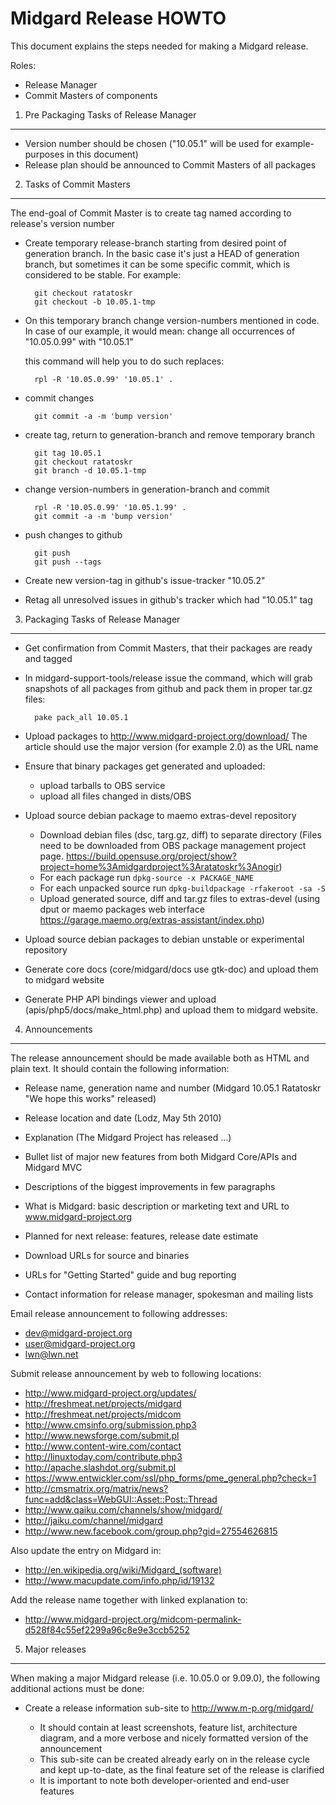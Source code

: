 Midgard Release HOWTO
=====================

This document explains the steps needed for making a Midgard release.

Roles:

* Release Manager
* Commit Masters of components


1. Pre Packaging Tasks of Release Manager
-----------------------------------------

* Version number should be chosen
  ("10.05.1" will be used for example-purposes in this document)
* Release plan should be announced to Commit Masters of all packages


2. Tasks of Commit Masters
--------------------------

The end-goal of Commit Master is to create tag named according to release's
version number

* Create temporary release-branch starting from desired point of generation
  branch. In the basic case it's just a HEAD of generation branch, but
  sometimes it can be some specific commit, which is considered to be stable.
  For example:

        git checkout ratatoskr
        git checkout -b 10.05.1-tmp

* On this temporary branch change version-numbers mentioned in code. In case of
  our example, it would mean:
  change all occurrences of "10.05.0.99" with "10.05.1"
  
  this command will help you to do such replaces:

        rpl -R '10.05.0.99' '10.05.1' .


* commit changes

        git commit -a -m 'bump version'

* create tag, return to generation-branch and remove temporary branch

        git tag 10.05.1
        git checkout ratatoskr
        git branch -d 10.05.1-tmp

* change version-numbers in generation-branch and commit

        rpl -R '10.05.0.99' '10.05.1.99' .
        git commit -a -m 'bump version'

* push changes to github

        git push
        git push --tags

* Create new version-tag in github's issue-tracker "10.05.2"

* Retag all unresolved issues in github's tracker which had "10.05.1" tag


3. Packaging Tasks of Release Manager
-------------------------------------

* Get confirmation from Commit Masters, that their packages are ready and tagged

* In midgard-support-tools/release issue the command, which will grab snapshots
  of all packages from github and pack them in proper tar.gz files:

        pake pack_all 10.05.1

* Upload packages to http://www.midgard-project.org/download/
  The article should use the major version (for example 2.0)
  as the URL name

* Ensure that binary packages get generated and uploaded:
  * upload tarballs to OBS service
  * upload all files changed in dists/OBS

* Upload source debian package to maemo extras-devel repository
  * Download debian files (dsc, targ.gz, diff) to separate directory
    (Files need to be downloaded from OBS package management project page.
    https://build.opensuse.org/project/show?project=home%3Amidgardproject%3Aratatoskr%3Anogir)
  * For each package run `dpkg-source -x PACKAGE_NAME`
  * For each unpacked source run `dpkg-buildpackage -rfakeroot -sa -S`
  * Upload generated source, diff and tar.gz files to extras-devel
    (using dput or maemo packages web interface https://garage.maemo.org/extras-assistant/index.php)

* Upload source debian packages to debian unstable or experimental repository

* Generate core docs (core/midgard/docs use gtk-doc) and upload them to midgard
  website

* Generate PHP API bindings viewer and upload (apis/php5/docs/make_html.php)
  and upload them to midgard website.


4. Announcements
----------------

The release announcement should be made available both as HTML and plain text.
It should contain the following information:

* Release name, generation name and number (Midgard 10.05.1 Ratatoskr "We hope
  this works" released)

* Release location and date (Lodz, May 5th 2010)

* Explanation (The Midgard Project has released ...)

* Bullet list of major new features from both Midgard Core/APIs and Midgard MVC

* Descriptions of the biggest improvements in few paragraphs

* What is Midgard: basic description or marketing text and URL
  to www.midgard-project.org

* Planned for next release: features, release date estimate

* Download URLs for source and binaries

* URLs for "Getting Started" guide and bug reporting

* Contact information for release manager, spokesman and mailing lists

Email release announcement to following addresses:

- dev@midgard-project.org
- user@midgard-project.org
- lwn@lwn.net 

Submit release announcement by web to following locations:

- http://www.midgard-project.org/updates/
- http://freshmeat.net/projects/midgard
- http://freshmeat.net/projects/midcom
- http://www.cmsinfo.org/submission.php3
- http://www.newsforge.com/submit.pl
- http://www.content-wire.com/contact
- http://linuxtoday.com/contribute.php3
- http://apache.slashdot.org/submit.pl
- https://www.entwickler.com/ssl/php_forms/pme_general.php?check=1
- http://cmsmatrix.org/matrix/news?func=add&class=WebGUI::Asset::Post::Thread
- http://www.qaiku.com/channels/show/midgard/
- http://jaiku.com/channel/midgard
- http://www.new.facebook.com/group.php?gid=27554626815

Also update the entry on Midgard in:

- http://en.wikipedia.org/wiki/Midgard_(software)
- http://www.macupdate.com/info.php/id/19132

Add the release name together with linked explanation to:

- http://www.midgard-project.org/midcom-permalink-d528f84c55ef2299a96c8e9e3ccb5252


5. Major releases
-----------------

When making a major Midgard release (i.e. 10.05.0 or 9.09.0), the following
additional actions must be done:

* Create a release information sub-site to http://www.m-p.org/midgard/<version>
  - It should contain at least screenshots, feature list, architecture
    diagram, and a more verbose and nicely formatted version of the
    announcement
  - This sub-site can be created already early on in the release cycle
    and kept up-to-date, as the final feature set of the release is clarified
  - It is important to note both developer-oriented and end-user features
